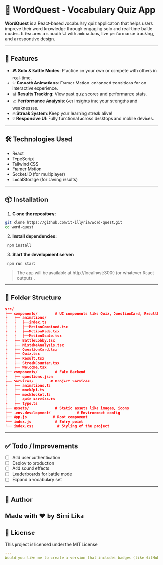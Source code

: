 # 🧠 WordQuest - Vocabulary Quiz App

**WordQuest** is a React-based vocabulary quiz application that helps users improve their word knowledge through engaging solo and real-time battle modes. It features a smooth UI with animations, live performance tracking, and a responsive design.

---

## 🚀 Features

- 🎮 **Solo & Battle Modes**: Practice on your own or compete with others in real-time.
- ✨ **Smooth Animations**: Framer Motion-enhanced transitions for an interactive experience.
- 📊 **Results Tracking**: View past quiz scores and performance stats.
- 📈 **Performance Analysis**: Get insights into your strengths and weaknesses.
- 🔥 **Streak System**: Keep your learning streak alive!
- 💡 **Responsive UI**: Fully functional across desktops and mobile devices.

---

## 🛠️ Technologies Used

- React
- TypeScript
- Tailwind CSS
- Framer Motion
- Socket.IO (for multiplayer)
- LocalStorage (for saving results)

---

## 📦 Installation

1. **Clone the repository:**

```bash
git clone https://github.com/it-illyria/word-quest.git
cd word-quest
```

2. **Install dependencies:**
``` bash
 npm install
```

3. **Start the development server:**
```bash
 npm run start
```
>The app will be available at http://localhost:3000 (or whatever React outputs).
---
## 🔧 Folder Structure

```json
src/
├── components/        # UI components like Quiz, QuestionCard, ResultPanel
├   ├── animations/
├   ├   ├──index.ts
├   ├   ├──MotionCombined.tsx
├   ├   ├──MotionFade.tsx
├   ├   ├──MotionScale.tsx
├   ├── BattleLobby.tsx
├   ├── MistakeAnalysis.tsx
├   ├── QuestionCard.tsx
├   ├── Quiz.tsx
├   ├── Result.tsx
├   ├── StreakCounter.tsx
├   ├── Welcome.tsx
├── components/        # Fake Backend
├   ├── questions.json
├── Services/        # Project Services
├   ├── animations.ts
├   ├── mockApi.ts
├   ├── mockSocket.ts
├   ├── quiz-service.ts
├   ├── type.ts
├── assets/            # Static assets like images, icons
├── .env.development/            # Environmnet config
├── App.js            # Root component
└── index.js           # Entry point
└── index.css           # Styling of the project
```
---
## ✅ Todo / Improvements
- [ ] Add user authentication
- [ ] Deploy to production
- [ ] Add sound effects
- [ ] Leaderboards for battle mode
- [ ] Expand a vocabulary set

---
## 👤 Author

Made with ❤️ by **Simi Lika**
---
## 📄 License
This project is licensed under the MIT License.
```yaml
---
Would you like me to create a version that includes badges (like GitHub stars, license, etc.) or deployment instructions for Vercel/Netlify?
```